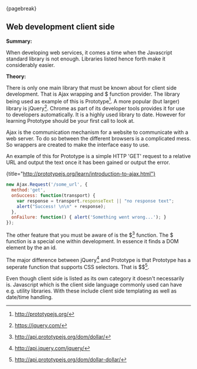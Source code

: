 {pagebreak}

## Web development client side
**Summary:**

When developing web services, it comes a time when the Javascript standard library is not enough. Libraries listed hence forth make it considerably easier.

**Theory:**

There is only one main library that must be known about for client side development. That is Ajax wrapping and $ function provider. The library being used as example of this is Prototype[^PrototypeSite].
A more popular (but larger) library is jQuery[^jQuerySite]. Chrome as part of its developer tools provides it for use to developers automatically. It is a highly used library to date. However for learning Prototype should be your first call to look at.

Ajax is the communication mechanism for a website to communicate with a web server. To do so between the different browsers is a complicated mess. So wrappers are created to make the interface easy to use.

An example of this for Prototype is a simple HTTP 'GET' request to a relative URL and output the text once it has been gained or output the error.

{title="http://prototypejs.org/learn/introduction-to-ajax.html"}
```javascript
new Ajax.Request('/some_url', {
  method:'get',
  onSuccess: function(transport) {
    var response = transport.responseText || "no response text";
    alert("Success! \n\n" + response);
  },
  onFailure: function() { alert('Something went wrong...'); }
});
```

The other feature that you must be aware of is the $[^DollarFuncDocs] function. The $ function is a special one within development. In essence it finds a DOM element by the an id.

The major difference between jQuery[^jQueryDollarDollarFuncDocs] and Prototype is that Prototype has a seperate function that supports CSS selectors. That is $$[^DollarDollarFuncDocs].

Even though client side is listed as its own category it doesn't necessarily is. Javascript which is the client side language commonly used can have e.g. utility libraries. With these include client side templating as well as date/time handling.

[^PrototypeSite]: http://prototypejs.org/
[^jQuerySite]: https://jquery.com/
[^DollarFuncDocs]: http://api.prototypejs.org/dom/dollar/
[^jQueryDollarDollarFuncDocs]: http://api.jquery.com/jquery/
[^DollarDollarFuncDocs]: http://api.prototypejs.org/dom/dollar-dollar/